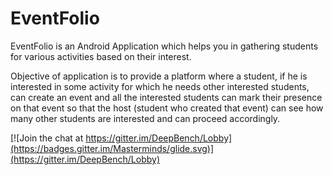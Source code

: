 # EventFolio

EventFolio is an Android Application which helps you in gathering students for various activities based on their interest. 

Objective of application is to provide a platform where a student, if he is interested in some activity for which he needs other interested students, can create an event and all the interested students can mark their presence on that event so that the host (student who created that event) can see how many other students are interested and can proceed accordingly.


[![Join the chat at https://gitter.im/DeepBench/Lobby](https://badges.gitter.im/Masterminds/glide.svg)](https://gitter.im/DeepBench/Lobby)
